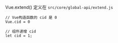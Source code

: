 Vue.extend() 定义在 `src/core/global-api/extend.js`

```
// Vue构造函数的 cid 是 0
Vue.cid = 0

// 组件递增 cid
let cid = 1;
```
